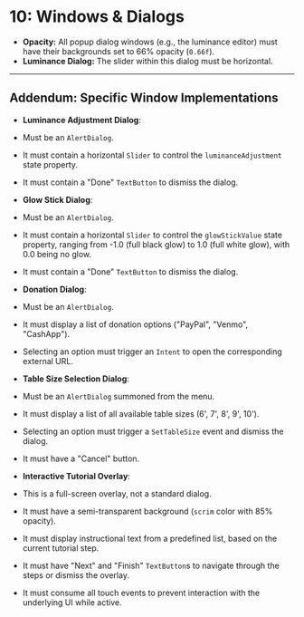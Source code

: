 # 10: Windows & Dialogs

*   **Opacity:** All popup dialog windows (e.g., the luminance editor) must have their backgrounds set to 66% opacity (`0.66f`).
*   **Luminance Dialog:** The slider within this dialog must be horizontal.

***
## Addendum: Specific Window Implementations

*   **Luminance Adjustment Dialog**:
*   Must be an `AlertDialog`.
*   It must contain a horizontal `Slider` to control the `luminanceAdjustment` state property.
*   It must contain a "Done" `TextButton` to dismiss the dialog.

*   **Glow Stick Dialog**:
*   Must be an `AlertDialog`.
*   It must contain a horizontal `Slider` to control the `glowStickValue` state property, ranging from -1.0 (full black glow) to 1.0 (full white glow), with 0.0 being no glow.
*   It must contain a "Done" `TextButton` to dismiss the dialog.

*   **Donation Dialog**:
*   Must be an `AlertDialog`.
*   It must display a list of donation options ("PayPal", "Venmo", "CashApp").
*   Selecting an option must trigger an `Intent` to open the corresponding external URL.

*   **Table Size Selection Dialog**:
*   Must be an `AlertDialog` summoned from the menu.
*   It must display a list of all available table sizes (6', 7', 8', 9', 10').
*   Selecting an option must trigger a `SetTableSize` event and dismiss the dialog.
*   It must have a "Cancel" button.

*   **Interactive Tutorial Overlay**:
*   This is a full-screen overlay, not a standard dialog.
*   It must have a semi-transparent background (`scrim` color with 85% opacity).
*   It must display instructional text from a predefined list, based on the current tutorial step.
*   It must have "Next" and "Finish" `TextButton`s to navigate through the steps or dismiss the overlay.
*   It must consume all touch events to prevent interaction with the underlying UI while active.
